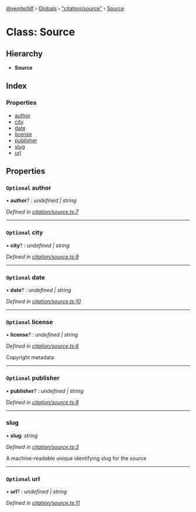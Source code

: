 [@venite/ldf](../README.md) › [Globals](../globals.md) › ["citation/source"](../modules/_citation_source_.md) › [Source](_citation_source_.source.md)

# Class: Source

## Hierarchy

* **Source**

## Index

### Properties

* [author](_citation_source_.source.md#optional-author)
* [city](_citation_source_.source.md#optional-city)
* [date](_citation_source_.source.md#optional-date)
* [license](_citation_source_.source.md#optional-license)
* [publisher](_citation_source_.source.md#optional-publisher)
* [slug](_citation_source_.source.md#slug)
* [url](_citation_source_.source.md#optional-url)

## Properties

### `Optional` author

• **author**? : *undefined | string*

*Defined in [citation/source.ts:7](https://github.com/gbj/venite/blob/65134186/ldf/src/citation/source.ts#L7)*

___

### `Optional` city

• **city**? : *undefined | string*

*Defined in [citation/source.ts:9](https://github.com/gbj/venite/blob/65134186/ldf/src/citation/source.ts#L9)*

___

### `Optional` date

• **date**? : *undefined | string*

*Defined in [citation/source.ts:10](https://github.com/gbj/venite/blob/65134186/ldf/src/citation/source.ts#L10)*

___

### `Optional` license

• **license**? : *undefined | string*

*Defined in [citation/source.ts:6](https://github.com/gbj/venite/blob/65134186/ldf/src/citation/source.ts#L6)*

Copyright metadata

___

### `Optional` publisher

• **publisher**? : *undefined | string*

*Defined in [citation/source.ts:8](https://github.com/gbj/venite/blob/65134186/ldf/src/citation/source.ts#L8)*

___

###  slug

• **slug**: *string*

*Defined in [citation/source.ts:3](https://github.com/gbj/venite/blob/65134186/ldf/src/citation/source.ts#L3)*

A machine-readable unique identifying slug for the source

___

### `Optional` url

• **url**? : *undefined | string*

*Defined in [citation/source.ts:11](https://github.com/gbj/venite/blob/65134186/ldf/src/citation/source.ts#L11)*
